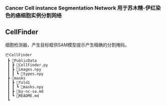 ### Cancer Cell instance Segmentation Network 用于苏木精-伊红染色的癌细胞实例分割网络



## CellFinder
细胞检测器，产生目标框供SAM模型提示产生精确的分割掩码。
```
📦CellFinder
 ┣ 📂PublicData
 ┃ ┣ 📜CellFinder.py
 ┃ ┣ 📜images.npy
 ┃ ┃ ┗ 📜types.npy
 ┣ 📂masks
 ┃ ┣ 📂fold1
 ┃ ┃ ┗ 📜masks.npy
 ┃ ┣ 📜by-nc-sa.md
 ┃ ┗ 📜README.md
 ┗
```